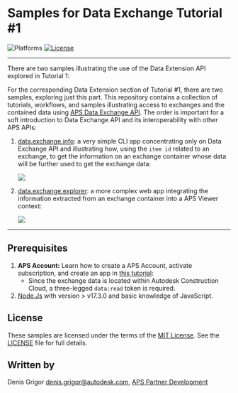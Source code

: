 # Samples for Data Exchange Tutorial #1

![Platforms](https://img.shields.io/badge/platform-windows%20%7C%20osx%20%7C%20linux-lightgray.svg)
[![License](http://img.shields.io/:license-mit-blue.svg)](http://opensource.org/licenses/MIT)

---

There are two samples illustrating the use of the Data Extension API explored in Tutorial 1:

For the corresponding Data Extension section of Tutorial #1, there are two samples, exploring just this part. 
This repository contains a collection of tutorials, workflows, and samples illustrating access to exchanges and the contained data using [APS Data Exchange API](https://stg.forge.autodesk.com/en/docs/fdxs/v1/developers_guide/fd_overview/?sha=forge_fdxs_master_preview). 
The order is important for a soft introduction to Data Exchange API and its interoperability with other APS APIs:

1. [data.exchange.info](./data.exchange.info): a very simple CLI app concentrating only on Data Exchange API and illustrating how, using the `item id` related to an exchange, to get the information on an exchange container whose data will be further used to get the exchange data:
    
    ![](./data.exchange.info/img/screenshot.png)
    
2. [data.exchange.explorer](./data.exchange.explorer): a more complex web app integrating the information extracted from an exchange container into a APS Viewer context:

    ![](./data.exchange.explorer/img/screenshot.png)

---

## Prerequisites

1. **APS Account:** Learn how to create a APS Account, activate subscription, and create an app in [this tutorial](http://learnforge.autodesk.io/#/account/):
    - Since the exchange data is located within Autodesk Construction Cloud, a three-legged `data:read` token is required.
2. [Node.Js](https://nodejs.org) with version > v17.3.0 and basic knowledge of JavaScript.


## License

These samples are licensed under the terms of the [MIT License](http://opensource.org/licenses/MIT). See the [LICENSE](LICENSE) file for full details.

## Written by

Denis Grigor [denis.grigor@autodesk.com](denis.grigor@autodesk.com), [APS Partner Development](http://forge.autodesk.com)
